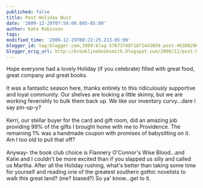 ```yaml
---
published: false
title: Post Holiday Buzz
date: '2009-12-29T07:59:00.005-05:00'
author: Kate Robinson
tags: 
modified_time: '2009-12-29T08:22:25.213-05:00'
blogger_id: tag:blogger.com,1999:blog-5767374071871443859.post-4638829614318620325
blogger_orig_url: http://brooklinebooksmith.blogspot.com/2009/12/post-holiday-buzz.html
---
```


Hope everyone had a lovely Holiday (if you celebrate) filled with great food, great company and great books.<br /><br />It was a fantastic season here, thanks entirely to this ridiculously supportive and loyal community. Our shelves are looking a little skinny, but we are working feverishly to bulk them back up. We like our inventory curvy...dare I say pin-up-y?<br /><br />Kerri, our stellar buyer for the card and gift room, did an amazing job providing 99% of the gifts I brought home with me to Providence. The remaining 1% was a handmade coupon with promises of babysitting on it. Am I too old to pull that off?<br /><br />Anyway- the book club choice is Flannery O'Connor's Wise Blood...and Katie and I couldn't be more excited than if you slapped us silly and called us Martha. After all the Holiday rushing, what's better than taking some time for yourself and reading one of the greatest southern gothic novelists to walk this great land? (me? biased?) So ya' know...get to it.